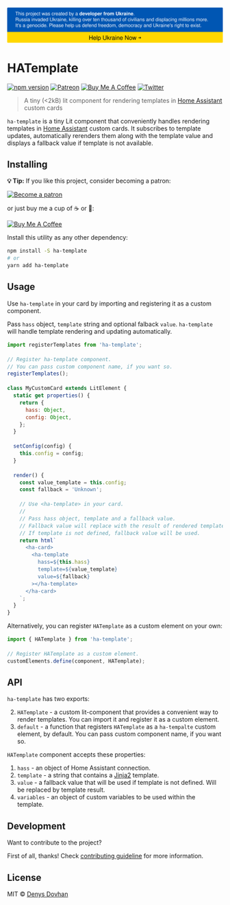 [![SWUbanner](https://raw.githubusercontent.com/vshymanskyy/StandWithUkraine/main/banner-direct-single.svg)](https://stand-with-ukraine.pp.ua/)

# HATemplate

[![npm version][npm-image]][npm-url]
[![Patreon][patreon-image]][patreon-url]
[![Buy Me A Coffee][buymeacoffee-image]][buymeacoffee-url]
[![Twitter][twitter-image]][twitter-url]

> A tiny (<2kB) lit component for rendering templates in [Home Assistant][home-assistant] custom cards

`ha-template` is a tiny Lit component that conveniently handles rendering templates in [Home Assistant][home-assistant] custom cards. It subscribes to template updates, automatically rerenders them along with the template value and displays a fallback value if template is not available.

## Installing

**💡 Tip:** If you like this project, consider becoming a patron:

<a href="https://patreon.com/denysdovhan">
  <img alt="Become a patron" src="https://c5.patreon.com/external/logo/become_a_patron_button@2x.png" width="150px">
</a>

or just buy me a cup of ☕️ or 🥤:

<a href="https://www.buymeacoffee.com/denysdovhan" target="_blank">
  <img src="https://cdn.buymeacoffee.com/buttons/default-black.png" alt="Buy Me A Coffee" width="150px">
</a>

Install this utility as any other dependency:

```sh
npm install -S ha-template
# or
yarn add ha-template
```

## Usage

Use `ha-template` in your card by importing and registering it as a custom component.

Pass `hass` object, `template` string and optional falback `value`. `ha-template` will handle template rendering and updating automatically.

```js
import registerTemplates from 'ha-template';

// Register ha-template component.
// You can pass custom component name, if you want so.
registerTemplates();

class MyCustomCard extends LitElement {
  static get properties() {
    return {
      hass: Object,
      config: Object,
    };
  }

  setConfig(config) {
    this.config = config;
  }

  render() {
    const value_template = this.config;
    const fallback = 'Unknown';

    // Use <ha-template> in your card.
    //
    // Pass hass object, template and a fallback value.
    // Fallback value will replace with the result of rendered template.
    // If template is not defined, fallback value will be used.
    return html`
      <ha-card>
        <ha-template
          hass=${this.hass}
          template=${value_template}
          value=${fallback}
        ></ha-template>
      </ha-card>
    `;
  }
}
```

Alternatively, you can register `HATemplate` as a custom element on your own:

```js
import { HATemplate } from 'ha-template';

// Register HATemplate as a custom element.
customElements.define(component, HATemplate);
```

## API

`ha-template` has two exports:

2. `HATemplate` - a custom lit-component that provides a convenient way to render templates. You can import it and register it as a custom element.
1. `default` - a function that registers `HATemplate` as a `ha-tempalte` custom element, by default. You can pass custom component name, if you want so.

`HATemplate` component accepts these properties:

1. `hass` - an object of Home Assistant connection.
2. `template` - a string that contains a [Jinja2](https://palletsprojects.com/p/jinja) template.
3. `value` - a fallback value that will be used if template is not defined. Will be replaced by template result.
4. `variables` - an object of custom variables to be used within the template.

## Development

Want to contribute to the project?

First of all, thanks! Check [contributing guideline](./CONTRIBUTING.md) for more information.

## License

MIT © [Denys Dovhan][denysdovhan]

<!-- Badges -->

[npm-url]: https://npmjs.org/package/ha-template
[npm-image]: https://img.shields.io/npm/v/ha-template.svg?style=flat-square
[patreon-url]: https://patreon.com/denysdovhan
[patreon-image]: https://img.shields.io/badge/support-patreon-F96854.svg?style=flat-square
[buymeacoffee-url]: https://patreon.com/denysdovhan
[buymeacoffee-image]: https://img.shields.io/badge/support-buymeacoffee-222222.svg?style=flat-square
[twitter-url]: https://twitter.com/denysdovhan
[twitter-image]: https://img.shields.io/badge/twitter-%40denysdovhan-00ACEE.svg?style=flat-square

<!-- References -->

[home-assistant]: https://www.home-assistant.io/
[denysdovhan]: https://denysdovhan.com
